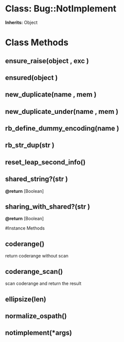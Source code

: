 # Class: Bug::NotImplement
**Inherits:** Object
    



# Class Methods
## ensure_raise(object , exc ) [](#method-c-ensure_raise)
## ensured(object ) [](#method-c-ensured)
## new_duplicate(name , mem ) [](#method-c-new_duplicate)
## new_duplicate_under(name , mem ) [](#method-c-new_duplicate_under)
## rb_define_dummy_encoding(name ) [](#method-c-rb_define_dummy_encoding)
## rb_str_dup(str ) [](#method-c-rb_str_dup)
## reset_leap_second_info() [](#method-c-reset_leap_second_info)
## shared_string?(str ) [](#method-c-shared_string?)
**@return** [Boolean] 

## sharing_with_shared?(str ) [](#method-c-sharing_with_shared?)
**@return** [Boolean] 


#Instance Methods
## coderange() [](#method-i-coderange)
return coderange without scan

## coderange_scan() [](#method-i-coderange_scan)
scan coderange and return the result

## ellipsize(len) [](#method-i-ellipsize)

## normalize_ospath() [](#method-i-normalize_ospath)

## notimplement(*args) [](#method-i-notimplement)


